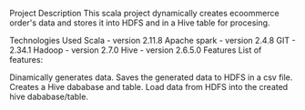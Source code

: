 Project Description
This scala project dynamically creates ecoommerce order's data and stores it into HDFS and in a Hive table for procesing.

Technologies Used
Scala - version 2.11.8
Apache spark - version 2.4.8
GIT - 2.34.1
Hadoop - version 2.7.0
Hive - version 2.6.5.0
Features
List of features:

Dinamically generates data.
Saves the generated data to HDFS in a csv file.
Creates a Hive dababase and table.
Load data from HDFS into the created hive dababase/table.
